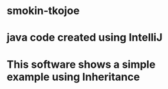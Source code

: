 # smokin-tkojoe
# java code created using IntelliJ
# This software shows a simple example using Inheritance

